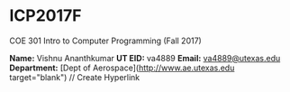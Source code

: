 # ICP2017F
COE 301 Intro to Computer Programming (Fall 2017)

**Name:** Vishnu Ananthkumar
**UT EID:** va4889
**Email:** va4889@utexas.edu
**Department:** [Dept of Aerospace](http://www.ae.utexas.edu target="blank") // Create Hyperlink
